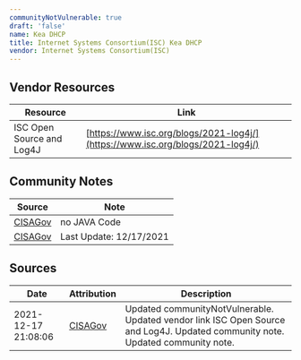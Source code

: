 ```yaml
---
communityNotVulnerable: true
draft: 'false'
name: Kea DHCP
title: Internet Systems Consortium(ISC) Kea DHCP
vendor: Internet Systems Consortium(ISC)
---
```


## Vendor Resources
| Resource | Link |
| --- | --- |
| ISC Open Source and Log4J | [https://www.isc.org/blogs/2021-log4j/](https://www.isc.org/blogs/2021-log4j/) |


## Community Notes
| Source | Note |
| --- | --- |
| [CISAGov](https://raw.githubusercontent.com/cisagov/log4j-affected-db/develop/README.md) | no JAVA Code |
| [CISAGov](https://raw.githubusercontent.com/cisagov/log4j-affected-db/develop/README.md) | Last Update: 12/17/2021 |

## Sources
| Date | Attribution | Description |
| --- | --- | --- |
| 2021-12-17 21:08:06 | [CISAGov](https://raw.githubusercontent.com/cisagov/log4j-affected-db/develop/README.md) | Updated communityNotVulnerable. Updated vendor link ISC Open Source and Log4J. Updated community note. Updated community note.  |
